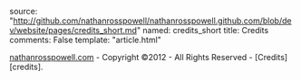 source: "http://github.com/nathanrosspowell/nathanrosspowell.github.com/blob/dev/website/pages/credits_short.md"
named: credits_short
title: Credits 
comments: False
template: "article.html"

[nathanrosspowell.com][home] - Copyright ©2012 - All Rights Reserved - [Credits][credits].

[home]: http://www.nathanrosspowell.com/ "Home"
[games]: http://ww.nathanrosspowell.com/credits "Nathan's credits"
